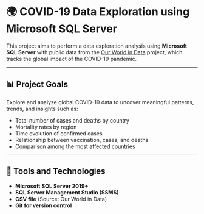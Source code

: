 # 🌍 COVID-19 Data Exploration using Microsoft SQL Server

This project aims to perform a data exploration analysis using **Microsoft SQL Server** with public data from the [Our World in Data](https://ourworldindata.org/covid-deaths) project, which tracks the global impact of the COVID-19 pandemic.

---

## 📊 Project Goals

Explore and analyze global COVID-19 data to uncover meaningful patterns, trends, and insights such as:
- Total number of cases and deaths by country
- Mortality rates by region
- Time evolution of confirmed cases
- Relationship between vaccination, cases, and deaths
- Comparison among the most affected countries

---

## 🧩 Tools and Technologies

- **Microsoft SQL Server 2019+**
- **SQL Server Management Studio (SSMS)**
- **CSV file** (Source: Our World in Data)
- **Git for version control**

